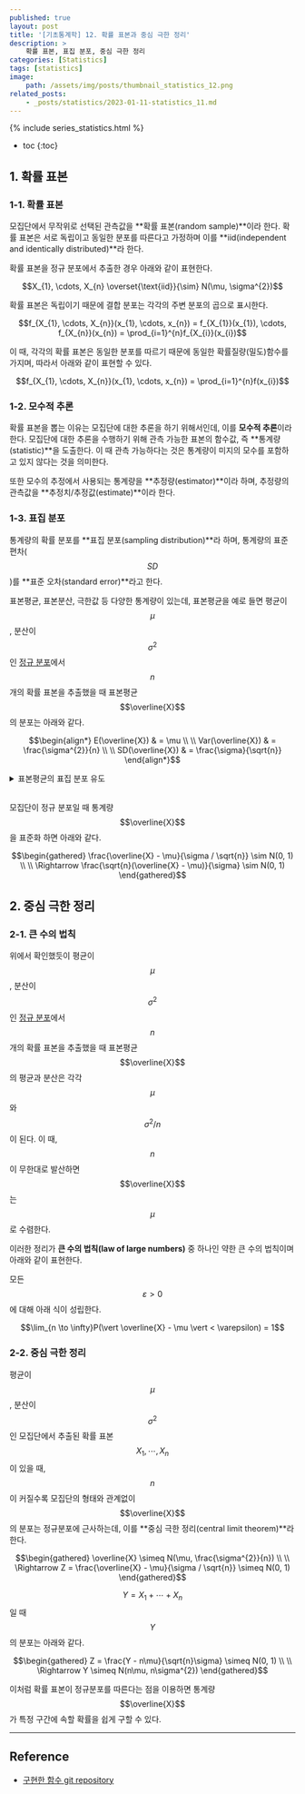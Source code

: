 ```yaml
---
published: true
layout: post
title: '[기초통계학] 12. 확률 표본과 중심 극한 정리'
description: >
    확률 표본, 표집 분포, 중심 극한 정리
categories: [Statistics]
tags: [statistics]
image:
    path: /assets/img/posts/thumbnail_statistics_12.png
related_posts:
    - _posts/statistics/2023-01-11-statistics_11.md
---
```

{% include series_statistics.html %}
* toc
{:toc}

## 1. 확률 표본

### 1-1. 확률 표본

모집단에서 무작위로 선택된 관측값을 **확률 표본(random sample)**이라 한다. 확률 표본은 서로 독립이고 동일한 분포를 따른다고 가정하며 이를 **iid(independent and identically distributed)**라 한다.  

확률 표본을 정규 분포에서 추출한 경우 아래와 같이 표현한다.  

$$X_{1}, \cdots, X_{n} \overset{\text{iid}}{\sim} N(\mu, \sigma^{2})$$

확률 표본은 독립이기 때문에 결합 분포는 각각의 주변 분포의 곱으로 표시한다.  

$$f_{X_{1}, \cdots, X_{n}}(x_{1}, \cdots, x_{n}) = f_{X_{1}}(x_{1}), \cdots, f_{X_{n}}(x_{n}) = \prod_{i=1}^{n}f_{X_{i}}(x_{i})$$

이 때, 각각의 확률 표본은 동일한 분포를 따르기 때문에 동일한 확률질량(밀도)함수를 가지며, 따라서 아래와 같이 표현할 수 있다.  

$$f_{X_{1}, \cdots, X_{n}}(x_{1}, \cdots, x_{n}) = \prod_{i=1}^{n}f(x_{i})$$

### 1-2. 모수적 추론

확률 표본을 뽑는 이유는 모집단에 대한 추론을 하기 위해서인데, 이를 **모수적 추론**이라 한다. 모집단에 대한 추론을 수행하기 위해 관측 가능한 표본의 함수값, 즉 **통계량(statistic)**을 도출한다. 이 때 관측 가능하다는 것은 통계량이 미지의 모수를 포함하고 있지 않다는 것을 의미한다.  

또한 모수의 추정에서 사용되는 통계량을 **추정량(estimator)**이라 하며, 추정량의 관측값을 **추정치/추정값(estimate)**이라 한다.  

### 1-3. 표집 분포

통계량의 확률 분포를 **표집 분포(sampling distribution)**라 하며, 통계량의 표준 편차($$SD$$)를 **표준 오차(standard error)**라고 한다.  

표본평균, 표본분산, 극한값 등 다양한 통계량이 있는데, 표본평균을 예로 들면 평균이 $$\mu$$, 분산이 $$\sigma^{2}$$인 [정규 분포](/statistics/statistics_11/)에서 $$n$$개의 확률 표본을 추출했을 때 표본평균 $$\overline{X}$$의 분포는 아래와 같다.  

$$\begin{align*}
E(\overline{X}) & = \mu \\
\\
Var(\overline{X}) & = \frac{\sigma^{2}}{n} \\
\\
SD(\overline{X}) & = \frac{\sigma}{\sqrt{n}}
\end{align*}$$

<details><summary>표본평균의 표집 분포 유도</summary><div markdown="1">

$$\begin{align*}
E(\overline{X}) & = E \left( \frac{\overline{X}_{1} + \cdots + \overline{X}_{n}}{n} \right) \\
\\
& = \frac{n}{n}E(\overline{X}) = \mu \\
\\
Var(\overline{X}) & = Var \left( \frac{\overline{X}_{1} + \cdots + \overline{X}_{n}}{n} \right) \\
\\
& = \frac{Var(\overline{X})}{n^{2}} = \frac{\sigma^{2}}{n} \\
\\
SD(\overline{X}) & = \frac{\sigma}{\sqrt{n}}
\end{align*}$$

</div></details><br>

모집단이 정규 분포일 때 통계량 $$\overline{X}$$을 표준화 하면 아래와 같다.  

$$\begin{gathered}
\frac{\overline{X} - \mu}{\sigma / \sqrt{n}} \sim N(0, 1) \\
\\
\Rightarrow \frac{\sqrt{n}(\overline{X} - \mu)}{\sigma} \sim N(0, 1)
\end{gathered}$$

## 2. 중심 극한 정리

### 2-1. 큰 수의 법칙

위에서 확인했듯이 평균이 $$\mu$$, 분산이 $$\sigma^{2}$$인 [정규 분포](/statistics/statistics_11/)에서 $$n$$개의 확률 표본을 추출했을 때 표본평균 $$\overline{X}$$의 평균과 분산은 각각 $$\mu$$와 $$\sigma^{2}/n$$이 된다.  이 때, $$n$$이 무한대로 발산하면 $$\overline{X}$$는 $$\mu$$로 수렴한다.  

이러한 정리가 **큰 수의 법칙(law of large numbers)** 중 하나인 약한 큰 수의 법칙이며 아래와 같이 표현한다.  

모든 $$\varepsilon > 0$$에 대해 아래 식이 성립한다.  

$$\lim_{n \to \infty}P(\vert \overline{X} - \mu \vert < \varepsilon) = 1$$

### 2-2. 중심 극한 정리

평균이 $$\mu$$, 분산이 $$\sigma^{2}$$인 모집단에서 추출된 확률 표본 $$X_{1}, \cdots, X_{n}$$이 있을 때, $$n$$이 커질수록 모집단의 형태와 관계없이 $$\overline{X}$$의 분포는 정규분포에 근사하는데, 이를 **중심 극한 정리(central limit theorem)**라 한다.  

$$\begin{gathered}
\overline{X} \simeq N(\mu, \frac{\sigma^{2}}{n}) \\
\\
\Rightarrow Z = \frac{\overline{X} - \mu}{\sigma / \sqrt{n}} \simeq N(0, 1)
\end{gathered}$$

$$Y = X_{1} + \cdots + X_{n}$$일 때 $$Y$$의 분포는 아래와 같다.  

$$\begin{gathered}
Z = \frac{Y - n\mu}{\sqrt{n}\sigma} \simeq N(0, 1) \\
\\
\Rightarrow Y \simeq N(n\mu, n\sigma^{2})
\end{gathered}$$

이처럼 확률 표본이 정규분포를 따른다는 점을 이용하면 통계량 $$\overline{X}$$가 특정 구간에 속할 확률을 쉽게 구할 수 있다.  

---
## Reference
- [구현한 함수 git repository](https://github.com/djccnt15/mathematics)